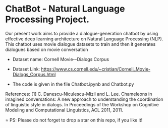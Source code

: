 # ChatBot - Natural Language Processing Project.

Our present work aims to provide a dialogue-generation chatbot by using effective deep learning architecture on Natural Language Processing (NLP). This chatbot uses movie dialogue datasets to train and then it generates dialogues based on movie conversation

- Dataset name: Cornell Movie--Dialogs Corpus
- Dataset Link: https://www.cs.cornell.edu/~cristian/Cornell_Movie-Dialogs_Corpus.html

- The code is given in the file Chatbot.ipynb and Chatbot.py 

References:
[1] C. Danescu-Niculescu-Mizil and L. Lee. Chameleons in imagined conversations: A new approach to understanding
the coordination of linguistic style in dialogs. In Proceedings of the Workshop on Cognitive Modeling
and Computational Linguistics, ACL 2011, 2011.

⭐ PS: Please do not forget to drop a star on this repo, if you like it!
